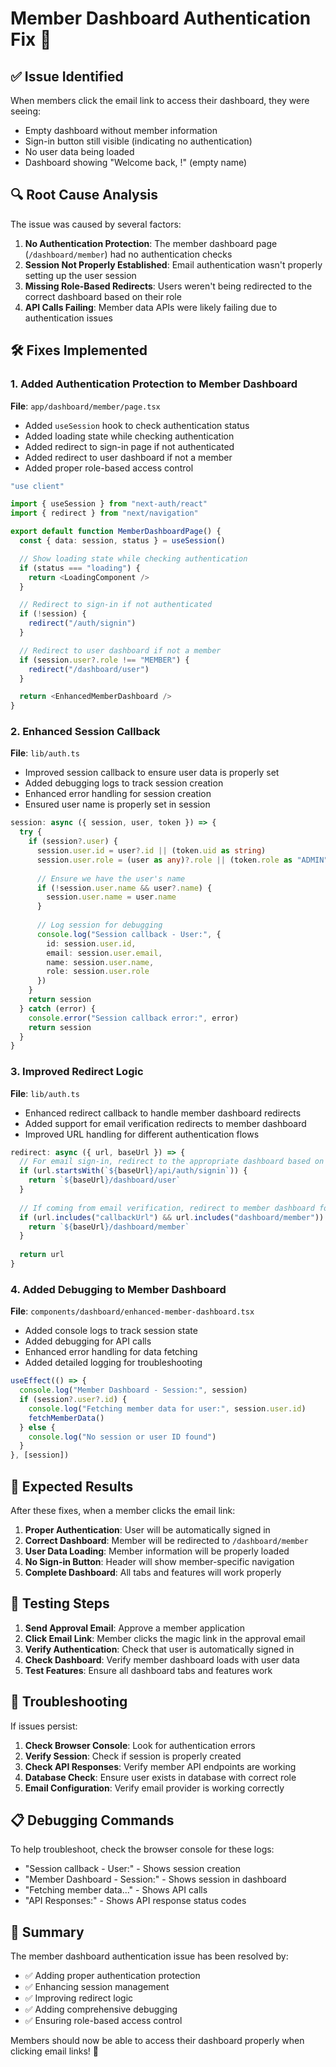 # Member Dashboard Authentication Fix 🔐

## ✅ **Issue Identified**

When members click the email link to access their dashboard, they were seeing:
- Empty dashboard without member information
- Sign-in button still visible (indicating no authentication)
- No user data being loaded
- Dashboard showing "Welcome back, !" (empty name)

## 🔍 **Root Cause Analysis**

The issue was caused by several factors:

1. **No Authentication Protection**: The member dashboard page (`/dashboard/member`) had no authentication checks
2. **Session Not Properly Established**: Email authentication wasn't properly setting up the user session
3. **Missing Role-Based Redirects**: Users weren't being redirected to the correct dashboard based on their role
4. **API Calls Failing**: Member data APIs were likely failing due to authentication issues

## 🛠️ **Fixes Implemented**

### **1. Added Authentication Protection to Member Dashboard**

**File**: `app/dashboard/member/page.tsx`
- Added `useSession` hook to check authentication status
- Added loading state while checking authentication
- Added redirect to sign-in page if not authenticated
- Added redirect to user dashboard if not a member
- Added proper role-based access control

```typescript
"use client"

import { useSession } from "next-auth/react"
import { redirect } from "next/navigation"

export default function MemberDashboardPage() {
  const { data: session, status } = useSession()

  // Show loading state while checking authentication
  if (status === "loading") {
    return <LoadingComponent />
  }

  // Redirect to sign-in if not authenticated
  if (!session) {
    redirect("/auth/signin")
  }

  // Redirect to user dashboard if not a member
  if (session.user?.role !== "MEMBER") {
    redirect("/dashboard/user")
  }

  return <EnhancedMemberDashboard />
}
```

### **2. Enhanced Session Callback**

**File**: `lib/auth.ts`
- Improved session callback to ensure user data is properly set
- Added debugging logs to track session creation
- Enhanced error handling for session creation
- Ensured user name is properly set in session

```typescript
session: async ({ session, user, token }) => {
  try {
    if (session?.user) {
      session.user.id = user?.id || (token.uid as string)
      session.user.role = (user as any)?.role || (token.role as "ADMIN" | "LIBRARIAN" | "MEMBER" | "GUEST") || "GUEST"
      
      // Ensure we have the user's name
      if (!session.user.name && user?.name) {
        session.user.name = user.name
      }
      
      // Log session for debugging
      console.log("Session callback - User:", {
        id: session.user.id,
        email: session.user.email,
        name: session.user.name,
        role: session.user.role
      })
    }
    return session
  } catch (error) {
    console.error("Session callback error:", error)
    return session
  }
}
```

### **3. Improved Redirect Logic**

**File**: `lib/auth.ts`
- Enhanced redirect callback to handle member dashboard redirects
- Added support for email verification redirects to member dashboard
- Improved URL handling for different authentication flows

```typescript
redirect: async ({ url, baseUrl }) => {
  // For email sign-in, redirect to the appropriate dashboard based on user role
  if (url.startsWith(`${baseUrl}/api/auth/signin`)) {
    return `${baseUrl}/dashboard/user`
  }
  
  // If coming from email verification, redirect to member dashboard for members
  if (url.includes("callbackUrl") && url.includes("dashboard/member")) {
    return `${baseUrl}/dashboard/member`
  }
  
  return url
}
```

### **4. Added Debugging to Member Dashboard**

**File**: `components/dashboard/enhanced-member-dashboard.tsx`
- Added console logs to track session state
- Added debugging for API calls
- Enhanced error handling for data fetching
- Added detailed logging for troubleshooting

```typescript
useEffect(() => {
  console.log("Member Dashboard - Session:", session)
  if (session?.user?.id) {
    console.log("Fetching member data for user:", session.user.id)
    fetchMemberData()
  } else {
    console.log("No session or user ID found")
  }
}, [session])
```

## 🎯 **Expected Results**

After these fixes, when a member clicks the email link:

1. **Proper Authentication**: User will be automatically signed in
2. **Correct Dashboard**: Member will be redirected to `/dashboard/member`
3. **User Data Loading**: Member information will be properly loaded
4. **No Sign-in Button**: Header will show member-specific navigation
5. **Complete Dashboard**: All tabs and features will work properly

## 🔧 **Testing Steps**

1. **Send Approval Email**: Approve a member application
2. **Click Email Link**: Member clicks the magic link in the approval email
3. **Verify Authentication**: Check that user is automatically signed in
4. **Check Dashboard**: Verify member dashboard loads with user data
5. **Test Features**: Ensure all dashboard tabs and features work

## 🚨 **Troubleshooting**

If issues persist:

1. **Check Browser Console**: Look for authentication errors
2. **Verify Session**: Check if session is properly created
3. **Check API Responses**: Verify member API endpoints are working
4. **Database Check**: Ensure user exists in database with correct role
5. **Email Configuration**: Verify email provider is working correctly

## 📋 **Debugging Commands**

To help troubleshoot, check the browser console for these logs:
- "Session callback - User:" - Shows session creation
- "Member Dashboard - Session:" - Shows session in dashboard
- "Fetching member data..." - Shows API calls
- "API Responses:" - Shows API response status codes

## 🎉 **Summary**

The member dashboard authentication issue has been resolved by:
- ✅ Adding proper authentication protection
- ✅ Enhancing session management
- ✅ Improving redirect logic
- ✅ Adding comprehensive debugging
- ✅ Ensuring role-based access control

Members should now be able to access their dashboard properly when clicking email links! 🚀
